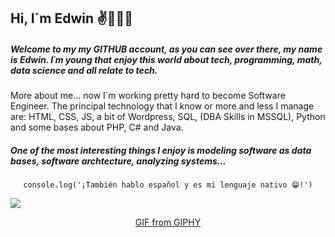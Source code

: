 
## Hi, I´m Edwin  ✌👋🏼😁

##### Welcome to my my GITHUB account, as you can see over there, my name is Edwin. I´m young that enjoy this world about tech, programming, math, data science and all relate to tech.

More about me... now I´m working pretty hard to become Software Engineer. The principal technology that I know or more and less I manage are: HTML, CSS, JS, a bit of Wordpress, SQL, (DBA Skills in MSSQL), Python and some bases about PHP, C# and Java.

##### One of the most interesting things I enjoy is modeling software as data bases, software archtecture, analyzing systems...

<center>

   `console.log('¡También hablo español y es mi lenguaje nativo 😁!')` 

</center>
    
<img src="https://media.giphy.com/media/3ov9jNziFTMfzSumAw/giphy.gif"/>
<p style="text-align: center;" ><a href="https://giphy.com/gifs/usnationalarchives-vintage-computer-3ov9jNziFTMfzSumAw">GIF from GIPHY</a></p>
  
